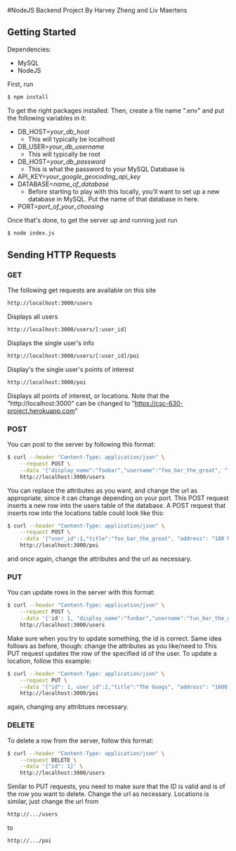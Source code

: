 #NodeJS Backend Project
By Harvey Zheng and Liv Maertens
## Getting Started
Dependencies:
- MySQL
- NodeJS

First, run
```sh
$ npm install
```
To get the right packages installed.
Then, create a file name ".env" and put the following variables in it:
- DB_HOST=*your_db_host*
    - This will typically be localhost
- DB_USER=*your_db_username*
    - This will typically be root
- DB_HOST=*your_db_password*
    - This is what the password to your MySQL Database is
- API_KEY=*your_google_geocoding_api_key*
- DATABASE=*name_of_database*
    - Before starting to play with this locally, you'll want to set up a new database in MySQL. Put the name of that database in here.
- PORT=*port_of_your_choosing*

Once that's done, to get the server up and running just run
```sh
$ node index.js
```
## Sending HTTP Requests

### GET
The following get requests are available on this site
```sh
http://localhost:3000/users
```
Displays all users
```sh
http://localhost:3000/users/[:user_id]
```
Displays the single user's info
```sh
http://localhost:3000/users/[:user_id]/poi
```
Display's the single user's points of interest
```sh
http://localhost:3000/poi
```
Displays all points of interest, or locations.
Note that the "http://localhost:3000" can be changed to "https://csc-630-project.herokuapp.com"
### POST
You can post to the server by following this format:
```sh
$ curl --header "Content-Type: application/json" \
    --request POST \
    --data '{"display_name":"foobar","username":"foo_bar_the_great", "latitude": 2, "longitude": 2}' \
    http://localhost:3000/users
```
You can replace the attributes as you want, and change the url as appropriate, since it can change depending on your port.
This POST request inserts a new row into the users table of the database.
A POST request that inserts  row into the locations table could look like this:
```sh
$ curl --header "Content-Type: application/json" \
    --request POST \
    --data '{"user_id":1,"title":"foo_bar_the_great", "address": "180 Main Street, Andover MA"}' \
    http://localhost:3000/poi
```
and once again, change the attributes and the url as necessary.
### PUT
You can update rows in the server with this format:
```sh
$ curl --header "Content-Type: application/json" \
    --request POST \
    --data '{'id': 1, "display_name":"funbar","username":"fun_bar_the_great", "latitude": 3, "longitude": 14}' \
    http://localhost:3000/users
```
Make sure when you try to update something, the id is correct. Same idea follows as before, though: change the attributes as you like/need to
This PUT request updates the row of the specified id of the user.
To update a location, follow this example:
```sh
$ curl --header "Content-Type: application/json" \
    --request PUT \
    --data '{"id": 1, user_id":2,"title":"The Googs", "address": "1600 Amphitheatre Parkway, Mountain View, CA"}' \
    http://localhost:3000/poi
```
again, changing any attribtues necessary.
### DELETE
To delete a row from the server, follow this format:
```sh
$ curl --header "Content-Type: application/json" \
    --request DELETE \
    --data '{"id": 1}' \
    http://localhost:3000/users
```
Similar to PUT requests, you need to make sure that the ID is valid and is of the row you want to delete. Change the url as necessary.
Locations is similar, just change the url from
```sh
http://.../users
```
to
```sh
http://.../poi
```
